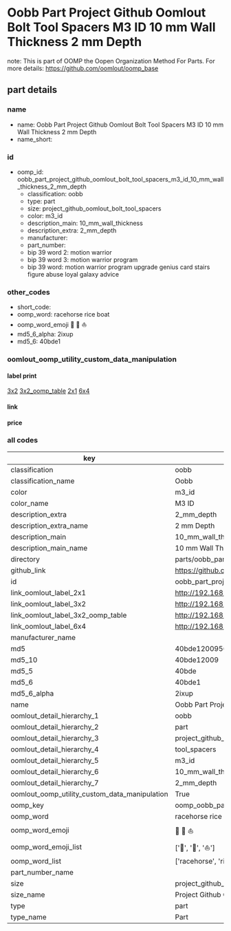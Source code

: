 # Oobb Part Project Github Oomlout Bolt Tool Spacers M3 ID 10 mm Wall Thickness 2 mm Depth  

note: This is part of OOMP the Oopen Organization Method For Parts. For more details: https://github.com/oomlout/oomp_base

##  part details
  







### name
* name: Oobb Part Project Github Oomlout Bolt Tool Spacers M3 ID 10 mm Wall Thickness 2 mm Depth
* name_short: 
### id
* oomp_id: oobb_part_project_github_oomlout_bolt_tool_spacers_m3_id_10_mm_wall_thickness_2_mm_depth
  * classification: oobb
  * type: part
  * size: project_github_oomlout_bolt_tool_spacers
  * color: m3_id
  * description_main: 10_mm_wall_thickness
  * description_extra: 2_mm_depth
  * manufacturer: 
  * part_number: 
  * bip 39 word 2: motion warrior
  * bip 39 word 3: motion warrior program
  * bip 39 word: motion warrior program upgrade genius card stairs figure abuse loyal galaxy advice

### other_codes
* short_code: 
* oomp_word: racehorse rice boat
* oomp_word_emoji :racehorse: :rice: :boat:
* md5_6_alpha: 2ixup
* md5_6: 40bde1






### oomlout_oomp_utility_custom_data_manipulation
#### label print
[3x2](http://192.168.1.245:1112/?label=oomp%202ixup)
[3x2_oomp_table](http://192.168.1.108:1112/?label=oomp%202ixup)
[2x1](http://192.168.1.242:1112/?label=oomp%202ixup)
[6x4](http://192.168.1.55:1112/?label=oomp%202ixup)    

#### link

                              

#### price







### all codes 
| key | value |  
| --- | --- |  
| classification | oobb |  
| classification_name | Oobb |  
| color | m3_id |  
| color_name | M3 ID |  
| description_extra | 2_mm_depth |  
| description_extra_name | 2 mm Depth |  
| description_main | 10_mm_wall_thickness |  
| description_main_name | 10 mm Wall Thickness |  
| directory | parts/oobb_part_project_github_oomlout_bolt_tool_spacers_m3_id_10_mm_wall_thickness_2_mm_depth |  
| github_link | https://github.com/oomlout/oomlout_oomp_part_src/tree/main/parts/oobb_part_project_github_oomlout_bolt_tool_spacers_m3_id_10_mm_wall_thickness_2_mm_depth |  
| id | oobb_part_project_github_oomlout_bolt_tool_spacers_m3_id_10_mm_wall_thickness_2_mm_depth |  
| link_oomlout_label_2x1 | http://192.168.1.242:1112/?label=oomp%202ixup |  
| link_oomlout_label_3x2 | http://192.168.1.245:1112/?label=oomp%202ixup |  
| link_oomlout_label_3x2_oomp_table | http://192.168.1.108:1112/?label=oomp%202ixup |  
| link_oomlout_label_6x4 | http://192.168.1.55:1112/?label=oomp%202ixup |  
| manufacturer_name |  |  
| md5 | 40bde12009561a888a307eeb57fdd482 |  
| md5_10 | 40bde12009 |  
| md5_5 | 40bde |  
| md5_6 | 40bde1 |  
| md5_6_alpha | 2ixup |  
| name | Oobb Part Project Github Oomlout Bolt Tool Spacers M3 ID 10 mm Wall Thickness 2 mm Depth |  
| oomlout_detail_hierarchy_1 | oobb |  
| oomlout_detail_hierarchy_2 | part |  
| oomlout_detail_hierarchy_3 | project_github_bolt |  
| oomlout_detail_hierarchy_4 | tool_spacers |  
| oomlout_detail_hierarchy_5 | m3_id |  
| oomlout_detail_hierarchy_6 | 10_mm_wall_thickness |  
| oomlout_detail_hierarchy_7 | 2_mm_depth |  
| oomlout_oomp_utility_custom_data_manipulation | True |  
| oomp_key | oomp_oobb_part_project_github_oomlout_bolt_tool_spacers_m3_id_10_mm_wall_thickness_2_mm_depth |  
| oomp_word | racehorse rice boat |  
| oomp_word_emoji | :racehorse: :rice: :boat: |  
| oomp_word_emoji_list | [':racehorse:', ':rice:', ':boat:'] |  
| oomp_word_list | ['racehorse', 'rice', 'boat'] |  
| part_number_name |  |  
| size | project_github_oomlout_bolt_tool_spacers |  
| size_name | Project Github Oomlout Bolt Tool Spacers |  
| type | part |  
| type_name | Part |  
